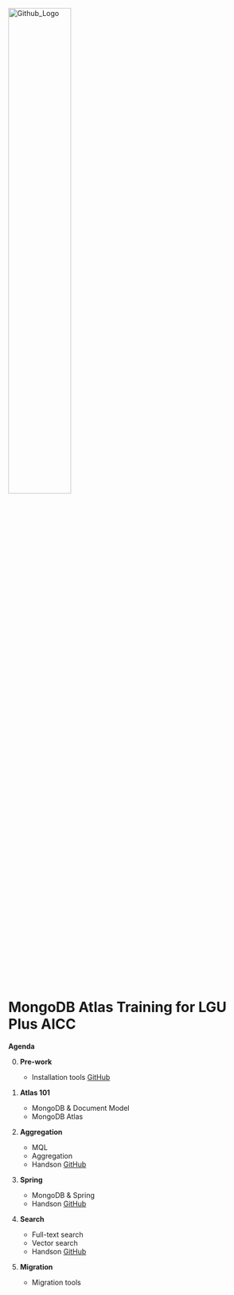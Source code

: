 <img src="https://companieslogo.com/img/orig/MDB_BIG-ad812c6c.png?t=1648915248" width="50%" title="Github_Logo"/> <br>

# MongoDB Atlas Training for LGU Plus AICC

**Agenda**

0. **Pre-work**
   - Installation tools [GitHub][0]

1. **Atlas 101**
   - MongoDB & Document Model
   - MongoDB Atlas 

2. **Aggregation**
   - MQL
   - Aggregation
   - Handson [GitHub][1]

4. **Spring**
   - MongoDB & Spring
   - Handson [GitHub][2]

4. **Search**
   - Full-text search
   - Vector search
   - Handson [GitHub][3]
     
5. **Migration**
   - Migration tools

[0]: https://github.com/MongoDBAtlas//LGUPlusHandson/tree/main/00.pre-work
[1]: https://github.com/MongoDBAtlas//LGUPlusHandson/tree/main/01.aggregation
[2]: https://github.com/MongoDBAtlas//LGUPlusHandson/tree/main/02.spring
[3]: https://github.com/MongoDBAtlas//LGUPlusHandson/tree/main/03.search

